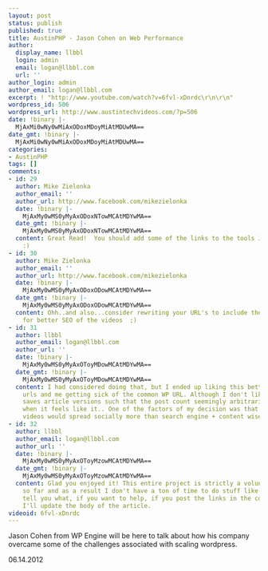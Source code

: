 ```yaml
---
layout: post
status: publish
published: true
title: AustinPHP - Jason Cohen on Web Performance
author:
  display_name: llbbl
  login: admin
  email: logan@llbbl.com
  url: ''
author_login: admin
author_email: logan@llbbl.com
excerpt: ! "http://www.youtube.com/watch?v=6fvl-xDnrdc\r\n\r\n"
wordpress_id: 506
wordpress_url: http://www.austintechvideos.com/?p=506
date: !binary |-
  MjAxMi0wNy0wMiAxODoxMDoyMiAtMDUwMA==
date_gmt: !binary |-
  MjAxMi0wNy0wMiAxODoxMDoyMiAtMDUwMA==
categories:
- AustinPHP
tags: []
comments:
- id: 29
  author: Mike Zielonka
  author_email: ''
  author_url: http://www.facebook.com/mikezielonka
  date: !binary |-
    MjAxMy0wMS0yMyAxODoxNTowMCAtMDYwMA==
  date_gmt: !binary |-
    MjAxMy0wMS0yMyAxODoxNTowMCAtMDYwMA==
  content: Great Read!  You should add some of the links to the tools Jason goes over
    :)
- id: 30
  author: Mike Zielonka
  author_email: ''
  author_url: http://www.facebook.com/mikezielonka
  date: !binary |-
    MjAxMy0wMS0yMyAxODoxODowMCAtMDYwMA==
  date_gmt: !binary |-
    MjAxMy0wMS0yMyAxODoxODowMCAtMDYwMA==
  content: Ohh..and also...consider rewriting your URL's to include the post name
    for better SEO of the videos  ;)
- id: 31
  author: llbbl
  author_email: logan@llbbl.com
  author_url: ''
  date: !binary |-
    MjAxMy0wMS0yMyAxOToyMDowMCAtMDYwMA==
  date_gmt: !binary |-
    MjAxMy0wMS0yMyAxOToyMDowMCAtMDYwMA==
  content: I had considered doing that, but I ended up liking this better, shorter
    urls and me getting sick of the common WP URL. Although I don't like the way WP
    saves article versions such that the post count seemingly arbitrarily increases
    when it feels like it.. One of the factors of my decision was that I figured the
    videos would spread socially more than search engine + content wise.
- id: 32
  author: llbbl
  author_email: logan@llbbl.com
  author_url: ''
  date: !binary |-
    MjAxMy0wMS0yMyAxOToyMzowMCAtMDYwMA==
  date_gmt: !binary |-
    MjAxMy0wMS0yMyAxOToyMzowMCAtMDYwMA==
  content: Glad you enjoyed it! This entire project is strictly a volunteer effort
    so far and as a result I don't have a ton of time to do stuff like that. I'll
    tell you what, if you want to help, if you post the links in the comments here
    I'll update the body of the article.
videoid: 6fvl-xDnrdc
---
```

<p>Jason Cohen from WP Engine will be here to talk about how his company overcame some of the challenges
associated with scaling wordpress.</p>
<p>06.14.2012</p>
